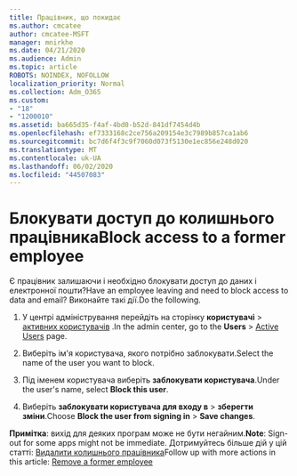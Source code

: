 ```yaml
---
title: Працівник, що покидає
ms.author: cmcatee
author: cmcatee-MSFT
manager: mnirkhe
ms.date: 04/21/2020
ms.audience: Admin
ms.topic: article
ROBOTS: NOINDEX, NOFOLLOW
localization_priority: Normal
ms.collection: Adm_O365
ms.custom:
- "18"
- "1200010"
ms.assetid: ba665d35-f4af-4bd0-b52d-841df7454d4b
ms.openlocfilehash: ef7333168c2ce756a209154e3c7989b857ca1ab6
ms.sourcegitcommit: bc7d6f4f3c9f7060d073f5130e1ec856e248d020
ms.translationtype: MT
ms.contentlocale: uk-UA
ms.lasthandoff: 06/02/2020
ms.locfileid: "44507083"
---
```

# <a name="block-access-to-a-former-employee"></a><span data-ttu-id="90aea-102">Блокувати доступ до колишнього працівника</span><span class="sxs-lookup"><span data-stu-id="90aea-102">Block access to a former employee</span></span>

<span data-ttu-id="90aea-103">Є працівник залишаючи і необхідно блокувати доступ до даних і електронної пошти?</span><span class="sxs-lookup"><span data-stu-id="90aea-103">Have an employee leaving and need to block access to data and email?</span></span> <span data-ttu-id="90aea-104">Виконайте такі дії.</span><span class="sxs-lookup"><span data-stu-id="90aea-104">Do the following.</span></span>
  
1. <span data-ttu-id="90aea-105">У центрі адміністрування перейдіть на сторінку **користувачі** \> [активних користувачів](https://go.microsoft.com/fwlink/p/?linkid=834822) .</span><span class="sxs-lookup"><span data-stu-id="90aea-105">In the admin center, go to the **Users** \> [Active Users](https://go.microsoft.com/fwlink/p/?linkid=834822) page.</span></span>

2. <span data-ttu-id="90aea-106">Виберіть ім'я користувача, якого потрібно заблокувати.</span><span class="sxs-lookup"><span data-stu-id="90aea-106">Select the name of the user you want to block.</span></span>

3. <span data-ttu-id="90aea-107">Під іменем користувача виберіть **заблокувати користувача**.</span><span class="sxs-lookup"><span data-stu-id="90aea-107">Under the user's name, select **Block this user**.</span></span>

4. <span data-ttu-id="90aea-108">Виберіть **заблокувати користувача для входу в** \> **зберегти зміни**.</span><span class="sxs-lookup"><span data-stu-id="90aea-108">Choose **Block the user from signing in** \> **Save changes**.</span></span>

<span data-ttu-id="90aea-109">**Примітка**: вихід для деяких програм може не бути негайним.</span><span class="sxs-lookup"><span data-stu-id="90aea-109">**Note**: Sign-out for some apps might not be immediate.</span></span> <span data-ttu-id="90aea-110">Дотримуйтесь більше дій у цій статті: [Видалити колишнього працівника](https://docs.microsoft.com/microsoft-365/admin/add-users/remove-former-employee)</span><span class="sxs-lookup"><span data-stu-id="90aea-110">Follow up with more actions in this article: [Remove a former employee](https://docs.microsoft.com/microsoft-365/admin/add-users/remove-former-employee)</span></span>